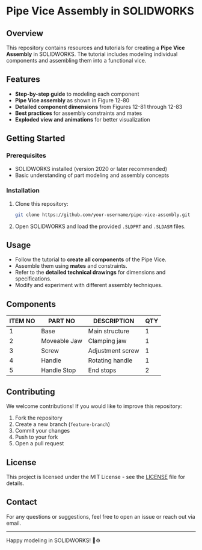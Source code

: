 # Pipe Vice Assembly in SOLIDWORKS

## Overview

This repository contains resources and tutorials for creating a **Pipe Vice Assembly** in SOLIDWORKS. The tutorial includes modeling individual components and assembling them into a functional vice.

## Features

- **Step-by-step guide** to modeling each component
- **Pipe Vice assembly** as shown in Figure 12-80
- **Detailed component dimensions** from Figures 12-81 through 12-83
- **Best practices** for assembly constraints and mates
- **Exploded view and animations** for better visualization

## Getting Started

### Prerequisites

- SOLIDWORKS installed (version 2020 or later recommended)
- Basic understanding of part modeling and assembly concepts

### Installation

1. Clone this repository:
   ```sh
   git clone https://github.com/your-username/pipe-vice-assembly.git
   ```
2. Open SOLIDWORKS and load the provided `.SLDPRT` and `.SLDASM` files.

## Usage

- Follow the tutorial to **create all components** of the Pipe Vice.
- Assemble them using **mates** and constraints.
- Refer to the **detailed technical drawings** for dimensions and specifications.
- Modify and experiment with different assembly techniques.

## Components

| ITEM NO | PART NO       | DESCRIPTION    | QTY |
|---------|--------------|---------------|-----|
| 1       | Base         | Main structure | 1   |
| 2       | Moveable Jaw | Clamping jaw  | 1   |
| 3       | Screw        | Adjustment screw | 1   |
| 4       | Handle       | Rotating handle | 1   |
| 5       | Handle Stop  | End stops      | 2   |

## Contributing

We welcome contributions! If you would like to improve this repository:

1. Fork the repository
2. Create a new branch (`feature-branch`)
3. Commit your changes
4. Push to your fork
5. Open a pull request

## License

This project is licensed under the MIT License - see the [LICENSE](LICENSE) file for details.

## Contact

For any questions or suggestions, feel free to open an issue or reach out via email.

---

Happy modeling in SOLIDWORKS! 🎨⚙️


